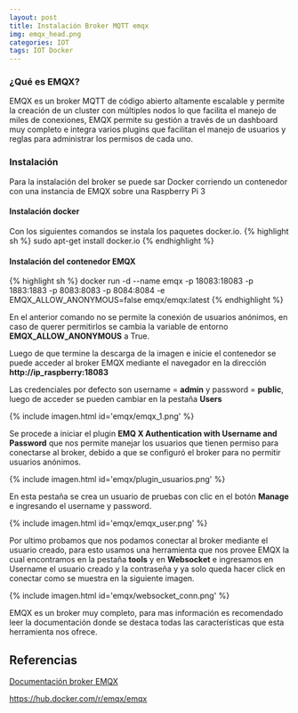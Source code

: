 ```yaml
---
layout: post
title: Instalación Broker MQTT emqx
img: emqx_head.png
categories: IOT
tags: IOT Docker
---
```

### ¿Qué es EMQX?

EMQX es un broker MQTT de código abierto altamente escalable y permite la creación de un cluster con múltiples nodos lo que facilita el manejo de miles de conexiones, EMQX permite su gestión a través de un dashboard muy completo e integra varios plugins que facilitan el manejo de usuarios y reglas para administrar los permisos de cada uno.


### Instalación

Para la instalación del broker se puede sar Docker corriendo un contenedor con una instancia de EMQX sobre una Raspberry Pi 3

#### Instalación docker

Con los siguientes comandos se instala los paquetes docker.io.
{% highlight sh %}
sudo apt-get install docker.io
{% endhighlight %}

#### Instalación del contenedor EMQX

{% highlight sh %}
docker run -d --name emqx -p 18083:18083 -p 1883:1883 -p 8083:8083 -p 8084:8084 -e EMQX_ALLOW_ANONYMOUS=false emqx/emqx:latest
{% endhighlight %}

En el anterior comando no se permite la conexión de usuarios anónimos, en caso de querer permitirlos se cambia la variable de entorno **EMQX_ALLOW_ANONYMOUS** a True.

Luego de que termine la descarga de la imagen e inicie el contenedor se puede acceder al broker EMQX mediante el navegador en la dirección **http://ip_raspberry:18083** 

Las credenciales por defecto son username = **admin** y password = **public**, luego de acceder se pueden cambiar  en la pestaña **Users**

{% include imagen.html id='emqx/emqx_1.png' %}

Se procede a iniciar el plugin **EMQ X Authentication with Username and Password** que nos permite manejar los usuarios que tienen permiso para conectarse al broker, debido a que se configuró el broker para no permitir usuarios anónimos.

{% include imagen.html id='emqx/plugin_usuarios.png' %}

En esta pestaña se crea un usuario de pruebas con clic en el botón **Manage** e ingresando el username y password.

{% include imagen.html id='emqx/emqx_user.png' %}

Por ultimo probamos que nos podamos conectar al broker mediante el usuario creado, para esto usamos una herramienta que nos provee EMQX la cual encontramos en la pestaña **tools** y en **Websocket**  e ingresamos  en Username el usuario creado y la contraseña y ya solo queda hacer click en conectar como se muestra en la siguiente imagen.

{% include imagen.html id='emqx/websocket_conn.png' %}

EMQX es un broker muy completo, para mas información es recomendado leer la documentación donde se destaca todas las características que esta herramienta nos ofrece.


## Referencias

<a href="https://docs.emqx.io/en/broker/latest/" target="_blank"><i class="fa fa-link" aria-hidden="true"></i> Documentación broker EMQX</a>

<a href="https://hub.docker.com/r/emqx/emqx" target="_blank"><i class="fa fa-link" aria-hidden="true"></i>https://hub.docker.com/r/emqx/emqx</a>
